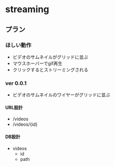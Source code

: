 # streaming

## プラン

### ほしい動作
- ビデオのサムネイルがグリッドに並ぶ
- マウスホーバーでgif再生
- クリックするとストリーミングされる

### ver 0.0.1

- ビデオのサムネイルのワイヤーがグリッドに並ぶ

#### URL設計

- /videos
- /videos/{id}

#### DB設計

- videos
  - id
  - path
